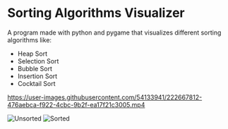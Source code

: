 # Sorting Algorithms Visualizer
A program made with python and pygame that visualizes different sorting algorithms like:
- Heap Sort
- Selection Sort
- Bubble Sort
- Insertion Sort
- Cocktail Sort


 https://user-images.githubusercontent.com/54133941/222667812-476aebca-f922-4cbc-9b2f-ea17f21c3005.mp4

![Unsorted](https://user-images.githubusercontent.com/54133941/222668541-3b804c6c-e89a-4a30-884e-88aaa2e17dd1.PNG)
![Sorted](https://user-images.githubusercontent.com/54133941/222668648-6949806b-96ba-4261-bee6-6f5143763fe2.PNG)
